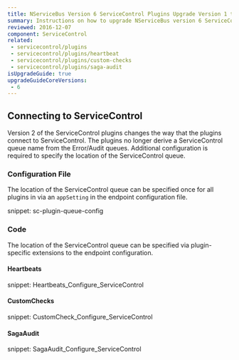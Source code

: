 ```yaml
---
title: NServiceBus Version 6 ServiceControl Plugins Upgrade Version 1 to 2
summary: Instructions on how to upgrade NServiceBus version 6 ServiceControl Plugins Version 1 to 2.
reviewed: 2016-12-07
component: ServiceControl
related:
 - servicecontrol/plugins
 - servicecontrol/plugins/heartbeat
 - servicecontrol/plugins/custom-checks
 - servicecontrol/plugins/saga-audit
isUpgradeGuide: true
upgradeGuideCoreVersions:
 - 6
---
```



## Connecting to ServiceControl

Version 2 of the ServiceControl plugins changes the way that the plugins connect to ServiceControl. The plugins no longer derive a ServiceControl queue name from the Error/Audit queues. Additional configuration is required to specify the location of the ServiceControl queue. 


### Configuration File

The location of the ServiceControl queue can be specified once for all plugins in via an `appSetting` in the endpoint configuration file.

snippet: sc-plugin-queue-config


### Code

The location of the ServiceControl queue can be specified via plugin-specific extensions to the endpoint configuration.


#### Heartbeats

snippet: Heartbeats_Configure_ServiceControl


#### CustomChecks

snippet: CustomCheck_Configure_ServiceControl


#### SagaAudit

snippet: SagaAudit_Configure_ServiceControl